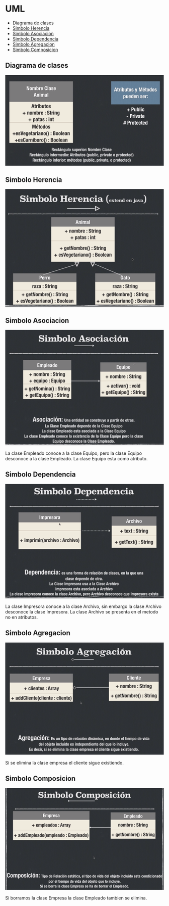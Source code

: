 # UML

* [Diagrama de clases](#Diagrama-de-clases)
* [Simbolo Herencia](#Simbolo-Herencia)
* [Simbolo Asociacion](#Simbolo-Asociacion)
* [Simbolo Dependencia](#Simbolo-Dependencia)
* [Simbolo Agregacion](#Simbolo-Agregacion)
* [Simbolo Composicion](#Simbolo-Composicion)

## Diagrama de clases

![Image](./images/diagrama_clases.png)

## Simbolo Herencia

![image](./images/simbolo_herencia.png)

## Simbolo Asociacion

![image](./images/simbolo_asociacion.png)

La clase Empleado conoce a la clase Equipo, pero la clase Equipo desconoce a la clase Empleado. La clase Equipo esta como atributo.

## Simbolo Dependencia

![imagen](./images/simbolo_dependencia.png)

La clase Impresora conoce a la clase Archivo, sin embargo la clase Archivo desconoce la clase Impresora. La clase Archivo se presenta en el metodo no en atributos.

## Simbolo Agregacion

![iamgen](./images/simbolo_agregacion.png)

Si se elimina la clase empresa el cliente sigue existiendo.

## Simbolo Composicion

![imagen](./images/simbolo_composicion.png)

Si borramos la clase Empresa la clase Empleado tambien se elimina.
